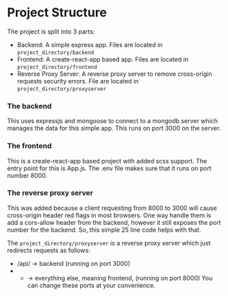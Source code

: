 # Project Structure
The project is split into 3 parts:
- Backend: A simple express app. Files are located in `project_directory/backend`
- Frontend: A create-react-app based app. Files are located in `project_directory/frontend`
- Reverse Proxy Server: A reverse proxy server to remove cross-origin requests security errors. File are located in `project_directory/proxyserver`

### The backend
This uses expressjs and mongoose to connect to a mongodb server which manages the data for this simple app. This runs on port 3000 on the server.

### The frontend
This is a create-react-app based project with added scss support. The entry point for this is App.js. The .env file makes sure that it runs on port number 8000.

### The reverse proxy server
This was added because a client requesting from 8000 to 3000 will cause cross-origin header red flags in most browsers. One way handle them is add a cors-allow header from the backend, however it still exposes the port number for the backend. So, this simple 25 line code helps with that.

The `project_directory/proxyserver` is a reverse proxy server which just redirects requests as follows:
- /api/ -> backend (running on port 3000)
- * -> everything else, meaning frontend, (running on port 8000)
You can change these ports at your convenience.

